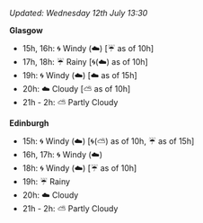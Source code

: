 *Updated: Wednesday 12th July 13:30*

**Glasgow**

* 15h, 16h: :cyclone: Windy (:cloud:) [:umbrella: as of 10h]
* 17h, 18h: :umbrella: Rainy [:cyclone:(:cloud:) as of 10h]
* 19h: :cyclone: Windy (:cloud:) [:cloud: as of 15h]
* 20h: :cloud: Cloudy [:partly_sunny: as of 10h]
* 21h - 2h: :partly_sunny: Partly Cloudy

**Edinburgh**

* 15h: :cyclone: Windy (:cloud:) [:cyclone:(:partly_sunny:) as of 10h, :umbrella: as of 15h]
* 16h, 17h: :cyclone: Windy (:cloud:)
* 18h: :cyclone: Windy (:cloud:) [:umbrella: as of 10h]
* 19h: :umbrella: Rainy
* 20h: :cloud: Cloudy
* 21h - 2h: :partly_sunny: Partly Cloudy
